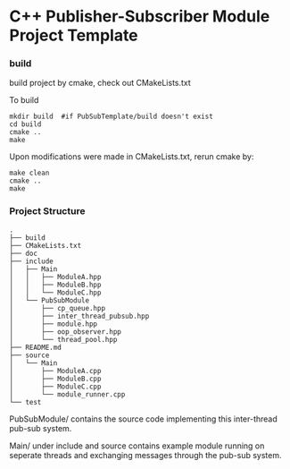 # C++ Publisher-Subscriber Module Project Template

### build
build project by cmake, check out CMakeLists.txt

To build
```
mkdir build  #if PubSubTemplate/build doesn't exist
cd build
cmake .. 
make
```
Upon modifications were made in CMakeLists.txt, rerun cmake by:
```
make clean
cmake ..
make
```

### Project Structure
```
.
├── build
├── CMakeLists.txt
├── doc
├── include
│   ├── Main
│   │   ├── ModuleA.hpp
│   │   ├── ModuleB.hpp
│   │   └── ModuleC.hpp
│   └── PubSubModule
│       ├── cp_queue.hpp
│       ├── inter_thread_pubsub.hpp
│       ├── module.hpp
│       ├── oop_observer.hpp
│       └── thread_pool.hpp
├── README.md
├── source
│   └── Main
│       ├── ModuleA.cpp
│       ├── ModuleB.cpp
│       ├── ModuleC.cpp
│       └── module_runner.cpp
└── test
```

PubSubModule/ contains the source code implementing this inter-thread pub-sub system.

Main/ under include and source contains example module running on seperate threads and exchanging messages through the pub-sub system.